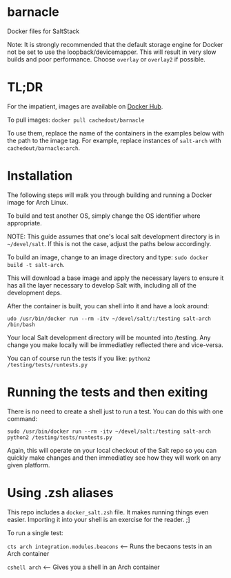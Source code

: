 # barnacle
Docker files for SaltStack

Note: It is strongly recommended that the default storage engine for Docker not be set to use the loopback/devicemapper.
This will result in very slow builds and poor performance. Choose `overlay` or `overlay2` if possible.

TL;DR
=====

For the impatient, images are available on [Docker Hub](https://hub.docker.com/r/cachedout/barnacle/).

To pull images: `docker pull cachedout/barnacle`

To use them, replace the name of the containers in the examples below with the path to the image tag. For example, replace instances of `salt-arch` with `cachedout/barnacle:arch`.


Installation
============
The following steps will walk you through building and running a Docker image for Arch Linux.

To build and test another OS, simply change the OS identifier where appropriate.

NOTE: This guide assumes that one's local salt development directory is in `~/devel/salt`. If this
is not the case, adjust the paths below accordingly.

To build an image, change to an image directory and type: `sudo docker build -t salt-arch`.

This will download a base image and apply the necessary layers to ensure it has all the layer necessary
to develop Salt with, including all of the development deps.

After the container is built, you can shell into it and have a look around:

`udo /usr/bin/docker run --rm -itv ~/devel/salt/:/testing salt-arch /bin/bash`

Your local Salt development directory will be mounted into /testing. Any change you make locally
will be immediatley reflected there and vice-versa.

You can of course run the tests if you like: `python2 /testing/tests/runtests.py`

Running the tests and then exiting
==================================

There is no need to create a shell just to run a test. You can do this with one command:

`sudo /usr/bin/docker run --rm -itv ~/devel/salt:/testing salt-arch python2 /testing/tests/runtests.py`

Again, this will operate on your local checkout of the Salt repo so you can quickly make changes and then
immediatley see how they will work on any given platform.

Using .zsh aliases
==================

This repo includes a `docker_salt.zsh` file. It makes running things even easier. Importing it into your
shell is an exercise for the reader. ;]

To run a single test:

`cts arch integration.modules.beacons` <-- Runs the becaons tests in an Arch container

`cshell arch` <-- Gives you a shell in an Arch container
